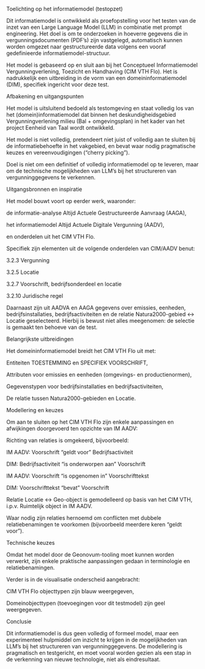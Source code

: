 Toelichting op het informatiemodel (testopzet)

Dit informatiemodel is ontwikkeld als proefopstelling voor het testen van de inzet van een Large Language Model (LLM) in combinatie met prompt engineering. Het doel is om te onderzoeken in hoeverre gegevens die in vergunningsdocumenten (PDF’s) zijn vastgelegd, automatisch kunnen worden omgezet naar gestructureerde data volgens een vooraf gedefinieerde informatiemodel-structuur.

Het model is gebaseerd op en sluit aan bij het Conceptueel Informatiemodel Vergunningverlening, Toezicht en Handhaving (CIM VTH Flo). Het is nadrukkelijk een uitbreiding in de vorm van een domeininformatiemodel (DIM), specifiek ingericht voor deze test.

Afbakening en uitgangspunten

Het model is uitsluitend bedoeld als testomgeving en staat volledig los van het (domein)informatiemodel dat binnen het deskundigheidsgebied Vergunningverlening milieu (Bal + omgevingsplan) in het kader van het project Eenheid van Taal wordt ontwikkeld.

Het model is niet volledig, pretendeert niet juist of volledig aan te sluiten bij de informatiebehoefte in het vakgebied, en bevat waar nodig pragmatische keuzes en vereenvoudigingen (“cherry picking”).

Doel is niet om een definitief of volledig informatiemodel op te leveren, maar om de technische mogelijkheden van LLM’s bij het structureren van vergunninggegevens te verkennen.

Uitgangsbronnen en inspiratie

Het model bouwt voort op eerder werk, waaronder:

de informatie-analyse Altijd Actuele Gestructureerde Aanvraag (AAGA),

het informatiemodel Altijd Actuele Digitale Vergunning (AADV),

en onderdelen uit het CIM VTH Flo.

Specifiek zijn elementen uit de volgende onderdelen van CIM/AADV benut:

3.2.3 Vergunning

3.2.5 Locatie

3.2.7 Voorschrift, bedrijfsonderdeel en locatie

3.2.10 Juridische regel

Daarnaast zijn uit AADVA en AAGA gegevens over emissies, eenheden, bedrijfsinstallaties, bedrijfsactiviteiten en de relatie Natura2000-gebied ↔ Locatie geselecteerd. Hierbij is bewust niet alles meegenomen: de selectie is gemaakt ten behoeve van de test.

Belangrijkste uitbreidingen

Het domeininformatiemodel breidt het CIM VTH Flo uit met:

Entiteiten TOESTEMMING en SPECIFIEK VOORSCHRIFT,

Attributen voor emissies en eenheden (omgevings- en productienormen),

Gegevenstypen voor bedrijfsinstallaties en bedrijfsactiviteiten,

De relatie tussen Natura2000-gebieden en Locatie.

Modellering en keuzes

Om aan te sluiten op het CIM VTH Flo zijn enkele aanpassingen en afwijkingen doorgevoerd ten opzichte van IM AADV:

Richting van relaties is omgekeerd, bijvoorbeeld:

IM AADV: Voorschrift “geldt voor” Bedrijfsactiviteit

DIM: Bedrijfsactiviteit “is onderworpen aan” Voorschrift

IM AADV: Voorschrift “is opgenomen in” Voorschrifttekst

DIM: Voorschrifttekst “bevat” Voorschrift

Relatie Locatie ↔ Geo-object is gemodelleerd op basis van het CIM VTH, i.p.v. Ruimtelijk object in IM AADV.

Waar nodig zijn relaties hernoemd om conflicten met dubbele relatiebenamingen te voorkomen (bijvoorbeeld meerdere keren “geldt voor”).

Technische keuzes

Omdat het model door de Geonovum-tooling moet kunnen worden verwerkt, zijn enkele praktische aanpassingen gedaan in terminologie en relatiebenamingen.

Verder is in de visualisatie onderscheid aangebracht:

CIM VTH Flo objecttypen zijn blauw weergegeven,

Domeinobjecttypen (toevoegingen voor dit testmodel) zijn geel weergegeven.

Conclusie

Dit informatiemodel is dus geen volledig of formeel model, maar een experimenteel hulpmiddel om inzicht te krijgen in de mogelijkheden van LLM’s bij het structureren van vergunninggegevens. De modellering is pragmatisch en testgericht, en moet vooral worden gezien als een stap in de verkenning van nieuwe technologie, niet als eindresultaat.
